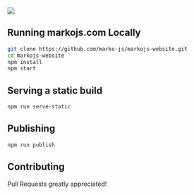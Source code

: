 <img src="https://user-images.githubusercontent.com/1958812/62652399-2a314c80-b910-11e9-883b-196686708979.png"/>



## Running markojs.com Locally

``` bash
git clone https://github.com/marko-js/markojs-website.git
cd markojs-website
npm install
npm start
```

## Serving a static build

```bash
npm run serve-static
```

## Publishing

```bash
npm run publish
```

## Contributing

Pull Requests greatly appreciated!
